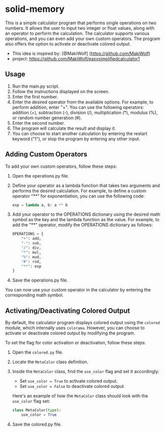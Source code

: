 # solid-memory

This is a simple calculator program that performs single operations on two numbers. It allows the user
to input two integer or float values, along with an operator to perform the calculation. The calculator
supports various operations, and you can even add your own custom operators. The program also offers the
option to activate or deactivate colored output.

 - This idea is inspired by: [@MakiWolf] (https://github.com/MakiWolf)
 - project: https://github.com/MakiWolf/easysimplifiedcalculator1

## Usage

1. Run the main.py script.
2. Follow the instructions displayed on the screen.
3. Enter the first number.
4. Enter the desired operator from the available options. For example, to perform addition, enter "+". You
   can use the following operators: addition (+), subtraction (-), division (/), multiplication (*),
   modulus (%), or random number generation (#).
5. Enter the second number.
6. The program will calculate the result and display it.
7. You can choose to start another calculation by entering the restart keyword ("1"), or stop the program
   by entering any other input.

## Adding Custom Operators

To add your own custom operators, follow these steps:

1. Open the operations.py file.
2. Define your operator as a lambda function that takes two arguments and performs the desired calculation. For example, to define a custom operator "**" for exponentiation, you can
   use the following code:

     ```python
     exp = lambda a, b: a ** b
     ```

3. Add your operator to the OPERATIONS dictionary using the desired math symbol as the key and the lambda function as the value. For example, to add the "**" operator, modify the
   OPERATIONS dictionary as follows:

    ```python
    OPERATIONS = {
        "+": add,
        "-": sub,
        "/": div,
        "*": mul,
        "%": mud,
        "#": rnd,
        "**": exp
    }
    ```

4. Save the operations.py file.

You can now use your custom operator in the calculator by entering the corresponding math symbol.

## Activating/Deactivating Colored Output

By default, the calculator program displays colored output using the `colored` module, which internally uses `colorama`. However, you can choose to activate or deactivate colored output by modifying the program.

To set the flag for color activation or deactivation, follow these steps:

1. Open the `colored.py` file.
2. Locate the `MetaColor` class definition.
3. Inside the `MetaColor` class, find the `use_color` flag and set it accordingly:
   - Set `use_color = True` to activate colored output.
   - Set `use_color = False` to deactivate colored output.

   Here's an example of how the `MetaColor` class should look with the `use_color` flag set:

    ```python
    class MetaColor(type):
        use_color = True
    ```

4. Save the colored.py file.
